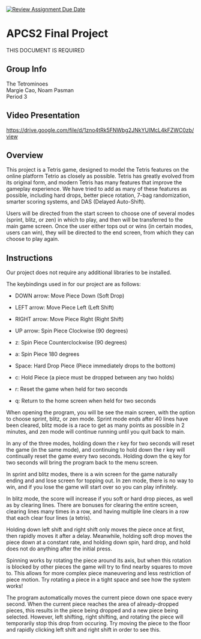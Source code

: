 [![Review Assignment Due Date](https://classroom.github.com/assets/deadline-readme-button-24ddc0f5d75046c5622901739e7c5dd533143b0c8e959d652212380cedb1ea36.svg)](https://classroom.github.com/a/syDSSnTt)
# APCS2 Final Project
THIS DOCUMENT IS REQUIRED
## Group Info
The Tetrominoes  
Margie Cao, Noam Pasman  
Period 3

## Video Presentation
https://drive.google.com/file/d/1zno4tRk5FNWbg2JNkYUIMcL4kFZWC0zb/view

## Overview
This project is a Tetris game, designed to model the Tetris features on the online platform Tetrio as closely as possible.
Tetris has greatly evolved from its original form, and modern
Tetris has many features that improve the gameplay experience.
We have tried to add as many of these features as possible,
including hard drops, better piece rotation,
7-bag randomization, smarter scoring systems, and
DAS (Delayed Auto-Shift).

Users will be directed from the start screen
to choose one of several modes (sprint, blitz, or zen) in which to play, and then
will be transferred to the main game screen. Once the user
either tops out or wins (in certain modes, users can win),
they will be directed to the end screen, from which they can
choose to play again.

## Instructions

Our project does not require any additional libraries
to be installed.

The keybindings used in for our project are as follows:
- DOWN arrow: Move Piece Down (Soft Drop)
- LEFT arrow: Move Piece Left (Left Shift)
- RIGHT arrow: Move Piece Right (Right Shift)
- UP arrow: Spin Piece Clockwise (90 degrees)
- z: Spin Piece Counterclockwise (90 degrees)
- a: Spin Piece 180 degrees
- Space: Hard Drop Piece
(Piece immediately drops to the bottom)
- c: Hold Piece
(a piece must be dropped between any two holds)

- r: Reset the game when held for two seconds
- q: Return to the home screen when held for two seconds

When opening the program, you will be see the main screen, with the
option to choose sprint, blitz, or zen mode. Sprint mode ends after
40 lines have been cleared, blitz mode is a race to get as many points
as possible in 2 minutes, and zen mode will continue running until
you quit back to main.

In any of the three modes, holding down the r key for two seconds will
reset the game (in the same mode), and continuing to hold down the r key
will continually reset the game every two seconds. Holding down the
q key for two seconds will bring the program back to the menu screen.

In sprint and blitz modes, there is a win screen for the game naturally ending
and and lose screen for topping out. In zen mode, there is no way to win,
and if you lose the game will start over so you can play infinitely.

In blitz mode, the score will increase if you soft or hard drop pieces,
as well as by clearing lines. There are bonuses for clearing the entire screen,
clearing lines many times in a row, and having multiple line clears in a row
that each clear four lines (a tetris).

Holding down left shift and right shift only moves the piece once at first,
then rapidly moves it after a delay. Meanwhile, holding soft drop
moves the piece down at a constant rate, and
holding down spin, hard drop, and hold does not do anything after the initial press.

Spinning works by rotating the piece around its axis, but when this rotation is blocked
by other pieces the game will try to find nearby squares to move to. This allows
for more complex piece maneuvering and less restriction of piece motion. Try rotating
a piece in a tight space and see how the system works!

The program automatically moves the current piece down one space every second.
When the current piece reaches the area of already-dropped pieces, this
results in the piece being dropped and a new piece being selected. However,
left shifting, right shifting, and rotating the piece will temporarily stop this
drop from occuring. Try moving the piece to the floor and rapidly clicking
left shift and right shift in order to see this.